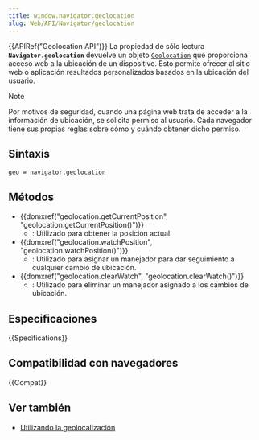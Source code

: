 ```yaml
---
title: window.navigator.geolocation
slug: Web/API/Navigator/geolocation
---
```


{{APIRef("Geolocation API")}}
La propiedad de sólo lectura **`Navigator.geolocation`** devuelve un objeto [`Geolocation`](/es/docs/Web/API/Geolocation) que proporciona acceso web a la ubicación de un dispositivo. Esto permite ofrecer al sitio web o aplicación resultados personalizados basados en la ubicación del usuario.

> [!NOTE]
> Por motivos de seguridad, cuando una página web trata de acceder a la información de ubicación, se solicita permiso al usuario. Cada navegador tiene sus propias reglas sobre cómo y cuándo obtener dicho permiso.

## Sintaxis

```
geo = navigator.geolocation
```

## Métodos

- {{domxref("geolocation.getCurrentPosition", "geolocation.getCurrentPosition()")}}
  - : Utilizado para obtener la posición actual.
- {{domxref("geolocation.watchPosition", "geolocation.watchPosition()")}}
  - : Utilizado para asignar un manejador para dar seguimiento a cualquier cambio de ubicación.
- {{domxref("geolocation.clearWatch", "geolocation.clearWatch()")}}
  - : Utilizado para eliminar un manejador asignado a los cambios de ubicación.

## Especificaciones

{{Specifications}}

## Compatibilidad con navegadores

{{Compat}}

## Ver también

- [Utilizando la geolocalización](/es/docs/Web/API/Geolocation_API)
